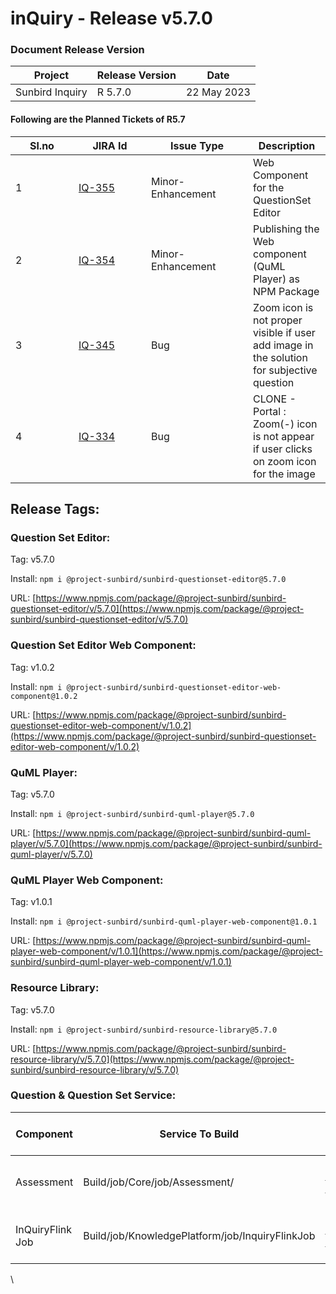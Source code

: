 # inQuiry - Release v5.7.0

### Document Release Version

| Project         | Release Version | Date        |
| --------------- | --------------- | ----------- |
| Sunbird Inquiry | R 5.7.0         | 22 May 2023 |

#### Following are the Planned Tickets of R5.7

<table><thead><tr><th width="85">Sl.no</th><th width="100">JIRA Id</th><th width="147">Issue Type</th><th>Description</th></tr></thead><tbody><tr><td>1</td><td><a href="https://project-sunbird.atlassian.net/browse/IQ-355">IQ-355</a></td><td>Minor-Enhancement</td><td>Web Component for the QuestionSet Editor</td></tr><tr><td>2</td><td><a href="https://project-sunbird.atlassian.net/browse/IQ-354">IQ-354</a></td><td>Minor-Enhancement</td><td>Publishing the Web component (QuML Player) as NPM Package</td></tr><tr><td>3</td><td><a href="https://project-sunbird.atlassian.net/browse/IQ-345">IQ-345</a></td><td>Bug</td><td>Zoom icon is not proper visible if user add image in the solution for subjective question</td></tr><tr><td>4</td><td><a href="https://project-sunbird.atlassian.net/browse/IQ-334">IQ-334</a></td><td>Bug</td><td>CLONE - Portal : Zoom(-) icon is not appear if user clicks on zoom icon for the image</td></tr></tbody></table>

## Release Tags:

### Question Set **Editor**:

Tag: v5.7.0

Install: `npm i @project-sunbird/sunbird-questionset-editor@5.7.0`

URL: [https://www.npmjs.com/package/@project-sunbird/sunbird-questionset-editor/v/5.7.0](https://www.npmjs.com/package/@project-sunbird/sunbird-questionset-editor/v/5.7.0)

### Question Set **Editor Web Component**:

Tag: v1.0.2

Install: `npm i @project-sunbird/sunbird-questionset-editor-web-component@1.0.2`

URL: [https://www.npmjs.com/package/@project-sunbird/sunbird-questionset-editor-web-component/v/1.0.2](https://www.npmjs.com/package/@project-sunbird/sunbird-questionset-editor-web-component/v/1.0.2)

### QuML Player:

Tag: v5.7.0

Install: `npm i @project-sunbird/sunbird-quml-player@5.7.0`

URL: [https://www.npmjs.com/package/@project-sunbird/sunbird-quml-player/v/5.7.0](https://www.npmjs.com/package/@project-sunbird/sunbird-quml-player/v/5.7.0)

### QuML Player Web Component:

Tag: v1.0.1

Install: `npm i @project-sunbird/sunbird-quml-player-web-component@1.0.1`

URL: [https://www.npmjs.com/package/@project-sunbird/sunbird-quml-player-web-component/v/1.0.1](https://www.npmjs.com/package/@project-sunbird/sunbird-quml-player-web-component/v/1.0.1)

### Resource Library:&#x20;

Tag: v5.7.0

Install: `npm i @project-sunbird/sunbird-resource-library@5.7.0`

URL: [https://www.npmjs.com/package/@project-sunbird/sunbird-resource-library/v/5.7.0](https://www.npmjs.com/package/@project-sunbird/sunbird-resource-library/v/5.7.0)



### Question & Question Set Service:

<table><thead><tr><th width="141">Component</th><th>Service To Build</th><th>Build Tag</th><th>Core Release Tag</th><th width="130">Service To Deploy</th><th>Deploy Tag</th><th width="328">Comment</th></tr></thead><tbody><tr><td>Assessment</td><td>Build/job/Core/job/Assessment/ </td><td><a href="https://github.com/Sunbird-inQuiry/inquiry-api-service/tree/release-5.6.0_RC1">release-5.6.0_RC1</a></td><td><a href="https://github.com/Sunbird-Knowlg/knowledge-platform/tree/release-5.2.0_RC2">release-5.2.0_RC2</a></td><td>Deploy/job/dev/job/Kubernetes/job/Assessment/</td><td><a href="https://github.com/project-sunbird/sunbird-devops/tree/release-5.6.0-inquiry_RC1">release-5.6.0-inquiry_RC1</a></td><td>No change in this release</td></tr><tr><td>InQuiryFlink Job</td><td>Build/job/KnowledgePlatform/job/InquiryFlinkJob</td><td><a href="https://github.com/Sunbird-inQuiry/data-pipeline/tree/release-5.7.0_RC4">release-5.7.0_RC4</a></td><td>Not Applicable</td><td>Deploy/job/dev/job/KnowledgePlatform/job/InquiryFlinkJob/</td><td><a href="https://github.com/Sunbird-inQuiry/data-pipeline/tree/release-5.7.0_RC4">release-5.7.0_RC4</a></td><td>Cloud Storage SDK changes </td></tr></tbody></table>

\
